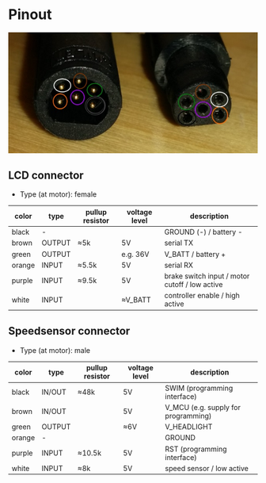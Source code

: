 # Pinout
![TSDZ2 plugs](/images/tsdz2-plug.jpg)

## LCD connector
* Type (at motor): female

color | type | pullup resistor | voltage level | description
----- | ---- | --------------- | ------------- | -----------
black | - |  |  | GROUND (-) / battery -
brown | OUTPUT | ≈5k | 5V | serial TX
green | OUTPUT |  | e.g. 36V | V_BATT / battery +
orange | INPUT | ≈5.5k | 5V | serial RX
purple | INPUT | ≈9.5k | 5V | brake switch input / motor cutoff / low active
white | INPUT |  | ≈V_BATT | controller enable / high active

## Speedsensor connector
 * Type (at motor): male

color | type | pullup resistor | voltage level | description
----- | ---- | --------------- | ------------- | -----------
black | IN/OUT | ≈48k | 5V | SWIM (programming interface)
brown | IN/OUT |  | 5V | V_MCU (e.g. supply for programming)
green | OUTPUT |  | ≈6V | V_HEADLIGHT
orange | - |  |  | GROUND
purple | INPUT | ≈10.5k | 5V | RST (programming interface)
white | INPUT | ≈8k | 5V | speed sensor / low active
